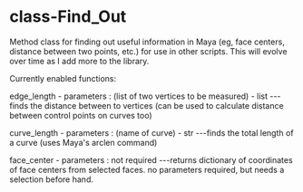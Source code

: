 # class-Find_Out
Method class for finding out useful information in Maya (eg, face centers, distance between two points, etc.) for use in other scripts.
This will evolve over time as I add more to the library.

Currently enabled functions:

edge_length - parameters : (list of two vertices to be measured) - list
---finds the distance between to vertices (can be used to calculate distance between control points on curves too)

curve_length - parameters : (name of curve) - str
---finds the total length of a curve (uses Maya's arclen command)

face_center - parameters : not required
---returns dictionary of coordinates of face centers from selected faces. no parameters required, but needs a selection before hand.
